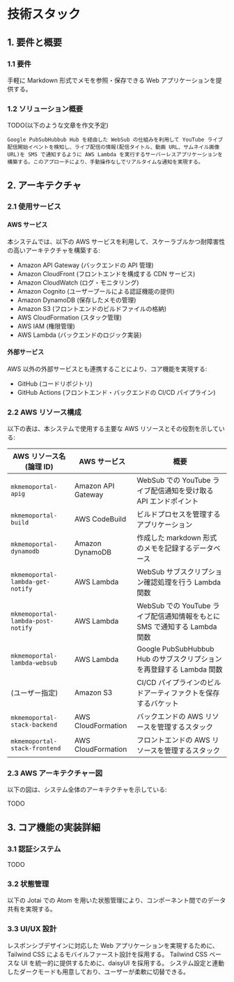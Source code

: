 # 技術スタック

## 1. 要件と概要

### 1.1 要件

手軽に Markdown 形式でメモを参照・保存できる Web アプリケーションを提供する。

### 1.2 ソリューション概要

TODO(以下のような文章を作文予定)

```
Google PubSubHubbub Hub を経由した WebSub の仕組みを利用して YouTube ライブ配信開始イベントを検知し、ライブ配信の情報(配信タイトル、動画 URL、サムネイル画像 URL)を SMS で通知するように AWS Lambda を実行するサーバーレスアプリケーションを構築する。このアプローチにより、手動操作なしでリアルタイムな通知を実現する。
```

## 2. アーキテクチャ

### 2.1 使用サービス

#### AWS サービス

本システムでは、以下の AWS サービスを利用して、スケーラブルかつ耐障害性の高いアーキテクチャを構築する:

- Amazon API Gateway (バックエンドの API 管理)
- Amazon CloudFront (フロントエンドを構成する CDN サービス)
- Amazon CloudWatch (ログ・モニタリング)
- Amazon Cognito (ユーザープールによる認証機能の提供)
- Amazon DynamoDB (保存したメモの管理)
- Amazon S3 (フロントエンドのビルドファイルの格納)
- AWS CloudFormation (スタック管理)
- AWS IAM (権限管理)
- AWS Lambda (バックエンドのロジック実装)

#### 外部サービス

AWS 以外の外部サービスとも連携することにより、コア機能を実現する:

- GitHub (コードリポジトリ)
- GitHub Actions (フロントエンド・バックエンドの CI/CD パイプライン)

### 2.2 AWS リソース構成

以下の表は、本システムで使用する主要な AWS リソースとその役割を示している:

| AWS リソース名 (論理 ID)          | AWS サービス       | 概要                                                                      |
| --------------------------------- | ------------------ | ------------------------------------------------------------------------- |
| `mkmemoportal-apig`               | Amazon API Gateway | WebSub での YouTube ライブ配信通知を受け取る API エンドポイント           |
| `mkmemoportal-build`              | AWS CodeBuild      | ビルドプロセスを管理するアプリケーション                                  |
| `mkmemoportal-dynamodb`           | Amazon DynamoDB    | 作成した markdown 形式のメモを記録するデータベース                        |
| `mkmemoportal-lambda-get-notify`  | AWS Lambda         | WebSub サブスクリプション確認処理を行う Lambda 関数                       |
| `mkmemoportal-lambda-post-notify` | AWS Lambda         | WebSub での YouTube ライブ配信通知情報をもとに SMS で通知する Lambda 関数 |
| `mkmemoportal-lambda-websub`      | AWS Lambda         | Google PubSubHubbub Hub のサブスクリプションを再登録する Lambda 関数      |
| (ユーザー指定)                    | Amazon S3          | CI/CD パイプラインのビルドアーティファクトを保存するバケット              |
| `mkmemoportal-stack-backend`      | AWS CloudFormation | バックエンドの AWS リソースを管理するスタック                             |
| `mkmemoportal-stack-frontend`     | AWS CloudFormation | フロントエンドの AWS リソースを管理するスタック                           |

### 2.3 AWS アーキテクチャー図

以下の図は、システム全体のアーキテクチャを示している:

TODO

## 3. コア機能の実装詳細

### 3.1 認証システム

TODO

### 3.2 状態管理

以下の Jotai での Atom を用いた状態管理により、コンポーネント間でのデータ共有を実現する。

### 3.3 UI/UX 設計

レスポンシブデザインに対応した Web アプリケーションを実現するために、Tailwind CSS によるモバイルファースト設計を採用する。
Tailwind CSS ベースな UI を統一的に提供するために、daisyUI を採用する。
システム設定と連動したダークモードも用意しており、ユーザーが柔軟に切替できる。
